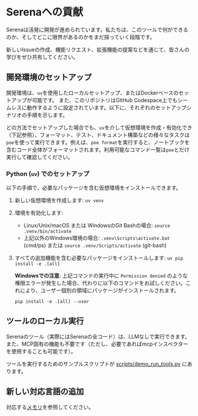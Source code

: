 # Serenaへの貢献

Serenaは活発に開発が進められています。私たちは、このツールで何ができるのか、そしてどこに限界があるのかをまだ探っていく段階です。

新しいIssueの作成、機能リクエスト、拡張機能の提案などを通じて、皆さんの学びをぜひ共有してください。

## 開発環境のセットアップ

開発環境は、`uv`を使用したローカルセットアップ、またはDockerベースのセットアップが可能です。
また、このリポジトリはGitHub Codespace上でもシームレスに動作するように設定されています。以下に、それぞれのセットアップシナリオの手順を示します。

どの方法でセットアップした場合でも、`uv`を介して仮想環境を作成・有効化でき（下記参照）、フォーマット、テスト、ドキュメント構築などの様々なタスクは`poe`を使って実行できます。例えば、`poe format`を実行すると、ノートブックを含むコード全体がフォーマットされます。利用可能なコマンド一覧は`poe`とだけ実行して確認してください。

### Python (`uv`) でのセットアップ

以下の手順で、必要なパッケージを含む仮想環境をインストールできます。

1.  新しい仮想環境を作成します: `uv venv`
2.  環境を有効化します:
    *   Linux/Unix/macOS または WindowsのGit Bashの場合: `source .venv/bin/activate`
    *   上記以外のWindows環境の場合: `.venv\Scripts\activate.bat` (cmd/ps) または `source .venv/Scripts/activate` (git-bash)
3.  すべての追加機能を含む必要なパッケージをインストールします: `uv pip install -e .[all]`

    **Windowsでの注意**: 上記コマンドの実行中に `Permission denied` のような権限エラーが発生した場合、代わりに以下のコマンドをお試しください。これにより、ユーザー個別の領域にパッケージがインストールされます。

    ```shell
    pip install -e .[all] --user
    ```

## ツールのローカル実行

Serenaのツール（実際にはSerenaの全コード）は、LLMなしで実行できます。また、MCP固有の機能も不要です（ただし、必要であればmcpインスペクターを使用することも可能です）。

ツールを実行するためのサンプルスクリプトが [scripts/demo_run_tools.py](scripts/demo_run_tools.py) にあります。

## 新しい対応言語の追加

対応する[メモリ](.serena/memories/adding_new_language_support_guide.md)を参照してください。